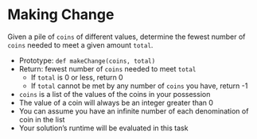 # Making Change

Given a pile of `coins` of different values, determine the fewest number of `coins` needed to meet a given amount `total`.

* Prototype: `def makeChange(coins, total)`
* Return: fewest number of `coins` needed to meet `total`
    * If `total` is 0 or less, return 0
    * If `total` cannot be met by any number of `coins` you have, return -1
* `coins` is a list of the values of the coins in your possession
* The value of a coin will always be an integer greater than 0
* You can assume you have an infinite number of each denomination of coin in the list
* Your solution’s runtime will be evaluated in this task